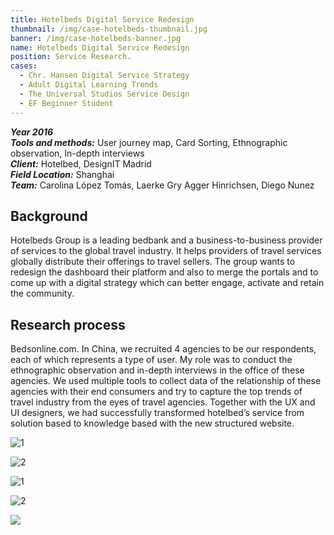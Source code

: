 ```yaml
---
title: Hotelbeds Digital Service Redesign
thumbnail: /img/case-hotelbeds-thumbnail.jpg
banner: /img/case-hotelbeds-banner.jpg
name: Hotelbeds Digital Service Redesign
position: Service Research.
cases:
  - Chr. Hansen Digital Service Strategy
  - Adult Digital Learning Trends
  - The Universal Studios Service Design
  - EF Beginner Student
---
```

***Year 2016*** \
***Tools and methods:*** User journey map, Card Sorting, Ethnographic observation, In-depth interviews\
***Client:*** Hotelbed, DesignIT Madrid\
***Field Location:*** Shanghai\
***Team:*** Carolina López Tomás, Laerke Gry Agger Hinrichsen, Diego Nunez 

## Background

Hotelbeds Group is a leading bedbank and a business-to-business provider of services to the global travel industry. It helps providers of travel services globally distribute their offerings to travel sellers. The group wants to redesign the dashboard their platform and also to merge the portals and to come up with a digital strategy which can better engage, activate and retain the community.

## Research process

Bedsonline.com. In China, we recruited 4 agencies to be our respondents, each of which represents a type of user. My role was to conduct the ethnographic observation and in-depth interviews in the office of these agencies. We used multiple tools to collect data of the relationship of these agencies with their end consumers and try to capture the top trends of travel industry from the eyes of travel agencies. Together with the UX and UI designers, we had successfully transformed hotelbed’s service from solution based to knowledge based with the new structured website.

![1](/img/case-hotelbeds-4.png)

![2](/img/case-hotelbeds-5.png)

![1](/img/case-hotelbeds-1.JPG)

![2](/img/case-hotelbeds-2.JPG)

![](/img/case-hotelbeds-3.png)
